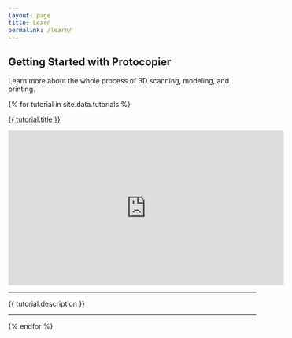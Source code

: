 ```yaml
---
layout: page
title: Learn
permalink: /learn/
---
```

<!-- Slider Start -->
<section id="global-header">
  <div class="container">
    <div class="row">
      <div class="col-md-12">
        <div class="block">
          <h1>Getting Started with Protocopier</h1>
          <p>Learn more about the whole process of 3D scanning, modeling, and printing.</p>
        </div>
      </div>
    </div>
  </div>
</section>


 {% for tutorial in site.data.tutorials %}
<div class="post-area">
  <a href="https://www.youtube.com/watch?v={{ tutorial.youtubeid }}" class="bold">{{ tutorial.title }}</a>
  <p>
  <div style="width:800px; margin:0 auto;">
	<iframe width="560" height="315" src="https://www.youtube.com/embed/{{ tutorial.youtubeid }}" frameborder="0" allowfullscreen></iframe>
	</div>
  <hr/>
    {{ tutorial.description }}
  </p>
  <hr/>
</div>
{% endfor %}



